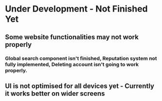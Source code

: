 # Under Development - Not Finished Yet

## Some website functionalities may not work properly 
### Global search component isn't finished, Reputation system not fully implemented, Deleting account isn't going to work properly.



## UI is not optimised for all devices yet - Currently it works better on wider screens

